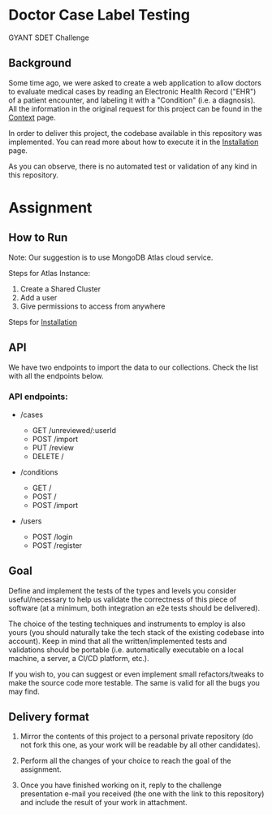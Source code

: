 # Doctor Case Label Testing

GYANT SDET Challenge

## Background

Some time ago, we were asked to create a web application to allow doctors to evaluate medical cases by reading an Electronic Health Record ("EHR") of a patient encounter, and labeling it with a "Condition" (i.e. a diagnosis). All the information in the original request for this project can be found in the [Context](https://github.com/GYANTINC/gyant-sdet-qa-code-challenge/wiki/Context) page.

In order to deliver this project, the codebase available in this repository was implemented. You can read more about how to execute it in the [Installation](https://github.com/GYANTINC/gyant-sdet-qa-code-challenge/wiki/Installation) page. 

As you can observe, there is no automated test or validation of any kind in this repository.

# Assignment

## How to Run
Note: Our suggestion is to use MongoDB Atlas cloud service. 

Steps for Atlas Instance:
1. Create a Shared Cluster
2. Add a user
3. Give permissions to access from anywhere

Steps for [Installation](https://github.com/GYANTINC/gyant-sdet-qa-code-challenge/wiki/Installation)


## API 
We have two endpoints to import the data to our collections. Check the list with all the endpoints below.

### API endpoints:
- /cases
    - GET /unreviewed/:userId
    - POST /import
    - PUT /review
    - DELETE /

- /conditions
    - GET /
    - POST /
    - POST /import
    
- /users
    - POST /login
    - POST /register

## Goal
Define and implement the tests of the types and levels you consider useful/necessary to help us validate the correctness of this piece of software (at a minimum, both integration an e2e tests should be delivered).

The choice of the testing techniques and instruments to employ is also yours (you should naturally take the tech stack of the existing codebase into account). Keep in mind that all the written/implemented tests and validations should be portable (i.e. automatically executable on a local machine, a server, a CI/CD platform, etc.).

If you wish to, you can suggest or even implement small refactors/tweaks to make the source code more testable. The same is valid for all the bugs you may find.

## Delivery format

1. Mirror the contents of this project to a personal private repository (do not fork this one, as your work will be readable by all other candidates).

2. Perform all the changes of your choice to reach the goal of the assignment.

3. Once you have finished working on it, reply to the challenge presentation e-mail you received (the one with the link to this repository) and include the result of your work in attachment.